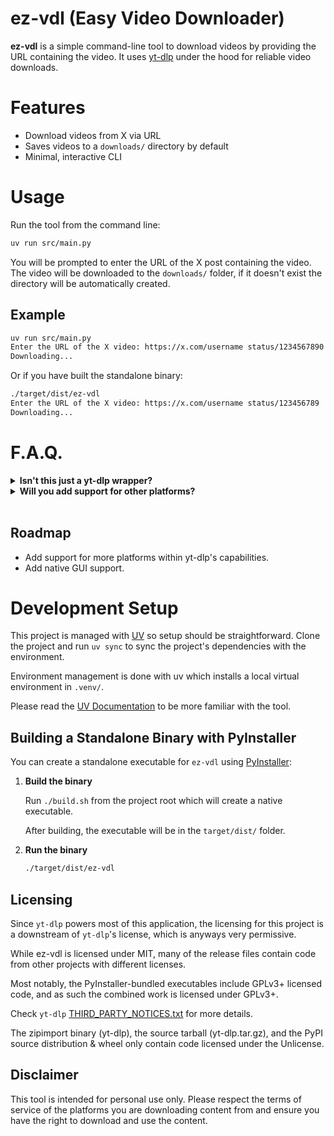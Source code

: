 
# ez-vdl (Easy Video Downloader)

**ez-vdl** is a simple command-line tool to download videos by providing the URL containing the video. It uses [yt-dlp](https://github.com/yt-dlp/yt-dlp) under the hood for reliable video downloads.

# Features

- Download videos from X via URL
- Saves videos to a `downloads/` directory by default
- Minimal, interactive CLI

# Usage

Run the tool from the command line:

```bash
uv run src/main.py
```

You will be prompted to enter the URL of the X post containing the video. The video will be downloaded to the `downloads/` folder, if it doesn't exist the directory will be automatically created.

## Example

```bash
uv run src/main.py
Enter the URL of the X video: https://x.com/username status/1234567890
Downloading...
```

Or if you have built the standalone binary:

```bash
./target/dist/ez-vdl
Enter the URL of the X video: https://x.com/username status/123456789
Downloading...
```

# F.A.Q.

<details>
<!-- 1st Question --->
<summary><strong>Isn't this just a yt-dlp wrapper?</strong></summary>

<blockquote>
<strong>A:</strong> Yes, but it's geared specifically for URL copy-pasting one shot run usage. It simplifies the process of downloading videos from X without needing to remember yt-dlp commands.
</blockquote>
</details>

<!-- 2nd Question --->
<details>
<summary><strong>Will you add support for other platforms?</strong></summary>

<blockquote>
<strong>A:</strong> Yes, over time I will extend support within the limitations of yt-dlp.
</blockquote>
</details>
<br>

## Roadmap

- Add support for more platforms within yt-dlp's capabilities.
- Add native GUI support.

# Development Setup

This project is managed with [UV](https://docs.astral.sh/uv/) so setup should be straightforward. Clone the project and run `uv sync` to sync the project's dependencies with the environment.

Environment management is done with uv which installs a local virtual environment in `.venv/`.

Please read the [UV Documentation](https://docs.astral.sh/uv/) to be more familiar with the tool.

## Building a Standalone Binary with PyInstaller

You can create a standalone executable for `ez-vdl` using [PyInstaller](https://pyinstaller.org/):

1. **Build the binary**

	Run `./build.sh` from the project root which will create a native executable.

    After building, the executable will be in the `target/dist/` folder.

2. **Run the binary**

	```bash
	./target/dist/ez-vdl
	```

## Licensing

Since `yt-dlp` powers most of this application, the licensing for this project is a downstream of `yt-dlp`'s license, which is anyways very permissive.

While ez-vdl is licensed under MIT, many of the release files contain code from other projects with different licenses.

Most notably, the PyInstaller-bundled executables include GPLv3+ licensed code, and as such the combined work is licensed under GPLv3+.

Check `yt-dlp` [THIRD_PARTY_NOTICES.txt](https://github.com/yt-dlp/yt-dlp/blob/master/THIRD_PARTY_LICENSES.txt) for more details.

The zipimport binary (yt-dlp), the source tarball (yt-dlp.tar.gz), and the PyPI source distribution & wheel only contain code licensed under the Unlicense.

## Disclaimer

This tool is intended for personal use only. Please respect the terms of service of the platforms you are downloading content from and ensure you have the right to download and use the content.
